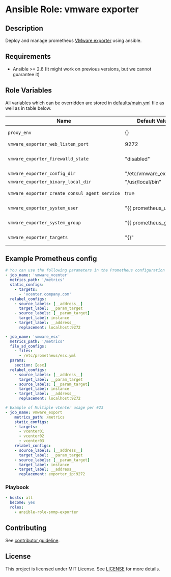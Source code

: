 # Ansible Role: vmware exporter

## Description

Deploy and manage prometheus [VMware exporter](https://github.com/pryorda/vmware_exporter) using ansible.

## Requirements

- Ansible >= 2.6 (It might work on previous versions, but we cannot guarantee it)

## Role Variables

All variables which can be overridden are stored in [defaults/main.yml](defaults/main.yml) file as well as in table below.

| Name           | Default Value | Description                        |
| -------------- | ------------- | -----------------------------------|
| `proxy_env` | {} | Proxy environment variables |
| `vmware_exporter_web_listen_port` | 9272 | Exporter port |
| `vmware_exporter_firewalld_state` | "disabled" | Enabled/Disabled Firewalld and open the port |
| `vmware_exporter_config_dir` | "/etc/vmware_exporter" | Configuration folder |
| `vmware_exporter_binary_local_dir` | "/usr/local/bin" | Exporter binary path |
| `vmware_exporter_create_consul_agent_service` | true | Add consul-agent service snipped |
| `vmware_exporter_system_user` | "{{ prometheus_user | default('prometheus') }}" | Exporter running user |
| `vmware_exporter_system_group` | "{{ prometheus_group | default('prometheus') }}" | Exporter running group |
| `vmware_exporter_targets` | "{}" | vCenter targets (see defaults/main.yml) |

## Example Prometheus config
```yaml
# You can use the following parameters in the Prometheus configuration file. The params section is used to manage multiple login/passwords.
- job_name: 'vmware_vcenter'
  metrics_path: '/metrics'
  static_configs:
    - targets:
      - 'vcenter.company.com'
  relabel_configs:
    - source_labels: [__address__]
      target_label: __param_target
    - source_labels: [__param_target]
      target_label: instance
    - target_label: __address__
      replacement: localhost:9272

- job_name: 'vmware_esx'
  metrics_path: '/metrics'
  file_sd_configs:
    - files:
      - /etc/prometheus/esx.yml
  params:
    section: [esx]
  relabel_configs:
    - source_labels: [__address__]
      target_label: __param_target
    - source_labels: [__param_target]
      target_label: instance
    - target_label: __address__
      replacement: localhost:9272

# Example of Multiple vCenter usage per #23
- job_name: vmware_export
    metrics_path: /metrics
    static_configs:
    - targets:
      - vcenter01
      - vcenter02
      - vcenter03
    relabel_configs:
    - source_labels: [__address__]
      target_label: __param_target
    - source_labels: [__param_target]
      target_label: instance
    - target_label: __address__
      replacement: exporter_ip:9272
```

### Playbook

```yaml
- hosts: all
  become: yes
  roles:
    - ansible-role-snmp-exporter
```

## Contributing

See [contributor guideline](CONTRIBUTING.md).

## License

This project is licensed under MIT License. See [LICENSE](/LICENSE) for more details.

